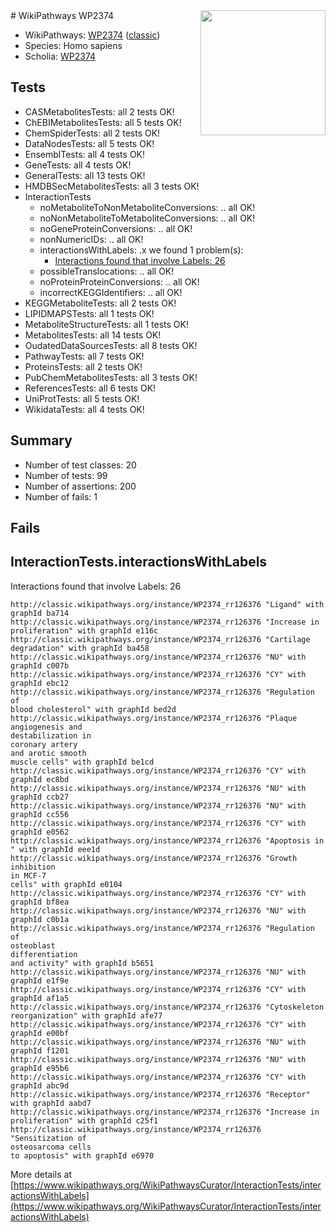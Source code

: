 <img style="float: right; width: 200px" src="https://upload.wikimedia.org/wikipedia/commons/thumb/8/83/Wplogo_with_text_500.png/640px-Wplogo_with_text_500.png" />
# WikiPathways WP2374

* WikiPathways: [WP2374](https://wikipathways.org/pathways/WP2374) ([classic](https://classic.wikipathways.org/instance/WP2374))
* Species: Homo sapiens
* Scholia: [WP2374](https://scholia.toolforge.org/wikipathways/WP2374)
## Tests
* CASMetabolitesTests: all 2 tests OK!
* ChEBIMetabolitesTests: all 5 tests OK!
* ChemSpiderTests: all 2 tests OK!
* DataNodesTests: all 5 tests OK!
* EnsemblTests: all 4 tests OK!
* GeneTests: all 4 tests OK!
* GeneralTests: all 13 tests OK!
* HMDBSecMetabolitesTests: all 3 tests OK!
* InteractionTests
    * noMetaboliteToNonMetaboliteConversions: .. all OK!
    * noNonMetaboliteToMetaboliteConversions: .. all OK!
    * noGeneProteinConversions: .. all OK!
    * nonNumericIDs: .. all OK!
    * interactionsWithLabels: .x we found 1 problem(s):
        * [Interactions found that involve Labels: 26](#fe97a8dd)
    * possibleTranslocations: .. all OK!
    * noProteinProteinConversions: .. all OK!
    * incorrectKEGGIdentifiers: .. all OK!
* KEGGMetaboliteTests: all 2 tests OK!
* LIPIDMAPSTests: all 1 tests OK!
* MetaboliteStructureTests: all 1 tests OK!
* MetabolitesTests: all 14 tests OK!
* OudatedDataSourcesTests: all 8 tests OK!
* PathwayTests: all 7 tests OK!
* ProteinsTests: all 2 tests OK!
* PubChemMetabolitesTests: all 3 tests OK!
* ReferencesTests: all 6 tests OK!
* UniProtTests: all 5 tests OK!
* WikidataTests: all 4 tests OK!


## Summary

* Number of test classes: 20
* Number of tests: 99
* Number of assertions: 200
* Number of fails: 1

## Fails

<a name="fe97a8dd" />

## InteractionTests.interactionsWithLabels

Interactions found that involve Labels: 26
```
http://classic.wikipathways.org/instance/WP2374_rr126376 "Ligand" with graphId ba714
http://classic.wikipathways.org/instance/WP2374_rr126376 "Increase in 
proliferation" with graphId e116c
http://classic.wikipathways.org/instance/WP2374_rr126376 "Cartilage
degradation" with graphId ba458
http://classic.wikipathways.org/instance/WP2374_rr126376 "NU" with graphId c007b
http://classic.wikipathways.org/instance/WP2374_rr126376 "CY" with graphId ebc12
http://classic.wikipathways.org/instance/WP2374_rr126376 "Regulation of
blood cholesterol" with graphId bed2d
http://classic.wikipathways.org/instance/WP2374_rr126376 "Plaque
angiogenesis and 
destabilization in
coronary artery
and arotic smooth
muscle cells" with graphId be1cd
http://classic.wikipathways.org/instance/WP2374_rr126376 "CY" with graphId ec8bd
http://classic.wikipathways.org/instance/WP2374_rr126376 "NU" with graphId ccb27
http://classic.wikipathways.org/instance/WP2374_rr126376 "NU" with graphId cc556
http://classic.wikipathways.org/instance/WP2374_rr126376 "CY" with graphId e0562
http://classic.wikipathways.org/instance/WP2374_rr126376 "Apoptosis in 
" with graphId eee1d
http://classic.wikipathways.org/instance/WP2374_rr126376 "Growth
inhibition
in MCF-7
cells" with graphId e0104
http://classic.wikipathways.org/instance/WP2374_rr126376 "CY" with graphId bf8ea
http://classic.wikipathways.org/instance/WP2374_rr126376 "NU" with graphId c0b1a
http://classic.wikipathways.org/instance/WP2374_rr126376 "Regulation of 
osteoblast
differentiation
and activity" with graphId b5651
http://classic.wikipathways.org/instance/WP2374_rr126376 "NU" with graphId e1f9e
http://classic.wikipathways.org/instance/WP2374_rr126376 "CY" with graphId af1a5
http://classic.wikipathways.org/instance/WP2374_rr126376 "Cytoskeleton
reorganization" with graphId afe77
http://classic.wikipathways.org/instance/WP2374_rr126376 "CY" with graphId e00bf
http://classic.wikipathways.org/instance/WP2374_rr126376 "NU" with graphId f1201
http://classic.wikipathways.org/instance/WP2374_rr126376 "NU" with graphId e95b6
http://classic.wikipathways.org/instance/WP2374_rr126376 "CY" with graphId abc9d
http://classic.wikipathways.org/instance/WP2374_rr126376 "Receptor" with graphId aabd7
http://classic.wikipathways.org/instance/WP2374_rr126376 "Increase in 
proliferation" with graphId c25f1
http://classic.wikipathways.org/instance/WP2374_rr126376 "Sensitization of 
osteosarcoma cells
to apoptosis" with graphId e6970
```

More details at [https://www.wikipathways.org/WikiPathwaysCurator/InteractionTests/interactionsWithLabels](https://www.wikipathways.org/WikiPathwaysCurator/InteractionTests/interactionsWithLabels)

